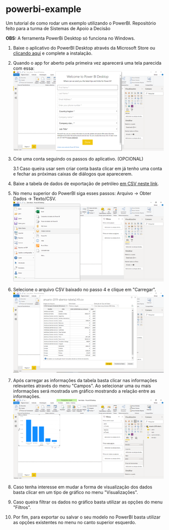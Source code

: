 # powerbi-example
Um tutorial de como rodar um exemplo utilizando o PowerBI. Repositório feito para a turma de Sistemas de Apoio a Decisão

**OBS:** A ferramenta PowerBi Desktop só funciona no Windows.

1. Baixe o aplicativo do PowerBI Desktop através da Microsoft Store ou [clicando aqui](https://www.microsoft.com/pt-BR/download/details.aspx?id=58494) e complete a instalação.

2. Quando o app for aberto pela primeira vez aparecerá uma tela parecida com essa: ![tela de conta](https://raw.githubusercontent.com/rafahsena/powerbi-example/master/images/powerbi1.PNG)

3. Crie uma conta seguindo os passos do aplicativo. (OPCIONAL)

    3.1 Caso queira usar sem criar conta basta clicar em já tenho uma conta e fechar as próximas caixas de diálogos que aparecerem.

4. Baixe a tabela de dados de exportação de petróleo [em CSV neste link](http://www.dados.gov.br/dataset/t2-49-anuario-estatistico-2019-exportacao-de-petroleo).

5. No menu superior do PowerBI siga esses passos: Arquivo -> Obter Dados -> Texto/CSV. ![](https://raw.githubusercontent.com/rafahsena/powerbi-example/master/images/powerbi2.PNG)

6. Selecione o arquivo CSV baixado no passo 4 e clique em "Carregar".![](https://raw.githubusercontent.com/rafahsena/powerbi-example/master/images/powerbi3.PNG)

7. Após carregar as informações da tabela basta clicar nas informações relevantes através do menu "Campos". Ao selecionar uma ou mais informações será mostrada um gráfico mostrando a relação entre as informações.![](https://raw.githubusercontent.com/rafahsena/powerbi-example/master/images/powerbi4.PNG)

8. Caso tenha interesse em mudar a forma de visualização dos dados basta clicar em um tipo de gráfico no menu "Visualizações".

9. Caso queira filtrar os dados no gráfico basta utilizar as opções do menu "Filtros".

10. Por fim, para exportar ou salvar o seu modelo no PowerBI basta utilizar as opções existentes no menu no canto superior esquerdo.